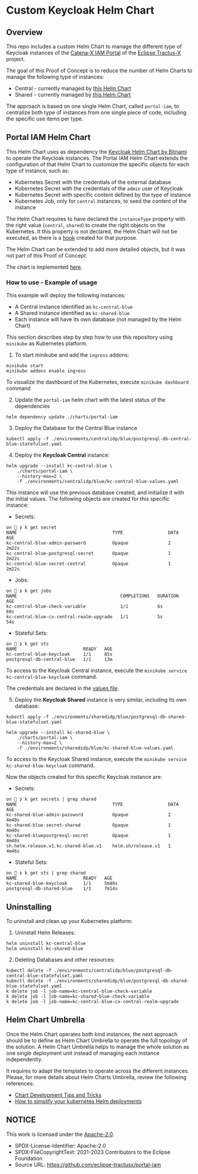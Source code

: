 # Custom Keycloak Helm Chart

## Overview

This repo includes a custom Helm Chart to manage the different type of Keycloak instances of
the [Catena-X IAM Portal](https://github.com/eclipse-tractusx/portal-iam) of the
[Eclipse Tractus-X](https://github.com/eclipse-tractusx) project.

The goal of this Proof of Concept is to reduce the number of Helm Charts to manage the following type of instances:

* Central - currently managed by [this Helm Chart](https://github.com/eclipse-tractusx/portal-iam/tree/main/charts/centralidp)
* Shared - currently managed by [this Helm Chart](https://github.com/eclipse-tractusx/portal-iam/tree/main/charts/sharedidp)

The approach is based on one single Helm Chart, called `portal-iam`, to centralize both type of instances from one
single piece of code, including the specific use items per type.

## Portal IAM Helm Chart

This Helm Chart uses as dependency the [Keycloak Helm Chart by Bitnami](https://artifacthub.io/packages/helm/bitnami/keycloak/)
to operate the Keycloak instances. The Portal IAM Helm Chart extends the configuration of that Helm Chart to customize
the specific objects for each type of instance, such as:

* Kubernetes Secret with the credentials of the external database
* Kubernetes Secret with the credentials of the `admin` user of Keycloak
* Kubernetes Secret with specific content defined by the type of instance
* Kubernetes Job, only for `central` instances, to seed the content of the instance

The Helm Chart requires to have declared the `instanceType` property with the right value (`central`, `shared`) to
create the right objects on the Kubernetes. It this property is not declared, the Helm Chart will not be executed, as
there is a [hook](./charts/portal-iam/templates/hooks/check-variable.yaml) created for that purpose.

The Helm Chart can be extended to add more detailed objects, but it was not part of this Proof of Concept.

The chart is implemented [here](../consultation/charts/).

### How to use - Example of usage

This example will deploy the following instances:

* A Central instance identified as `kc-central-blue`
* A Shared instance identified as `kc-shared-blue`
* Each instance will have its own database (not managed by the Helm Chart)

This section describes step by step how to use this repository using `minikube` as Kubernetes platform.

1. To start minikube and add the `ingress` addons:

```shell
minikube start
minikube addons enable ingress
```

To visualize the dashboard of the Kubernetes, execute `minikube dashboard` command

2. Update the `portal-iam` helm chart with the latest status of the dependencies

```shell
helm dependency update ./charts/portal-iam
```

3. Deploy the Database for the Central Blue instance


```shell
kubectl apply -f ./environments/centralidp/blue/postgresql-db-central-blue-statefulset.yaml
```

4. Deploy the **Keycloak Central** instance:

```shell
helm upgrade --install kc-central-blue \
    ./charts/portal-iam \
    --history-max=2 \
    -f ./environments/centralidp/blue/kc-central-blue-values.yaml
```

This instance will use the previous database created, and initialize it with the initial values. The following
objects are created for this specific instance:

* Secrets:

```shell
on 🎩 ❯ k get secret
NAME                                    TYPE                 DATA   AGE
kc-central-blue-admin-password          Opaque               2      2m22s
kc-central-blue-postgresql-secret       Opaque               1      2m22s
kc-central-blue-secret-central          Opaque               1      2m22s
```

* Jobs:

```shell
on 🎩 ❯ k get jobs
NAME                                       COMPLETIONS   DURATION   AGE
kc-central-blue-check-variable             1/1           6s         60s
kc-central-blue-cx-central-realm-upgrade   1/1           5s         54s
```

* Stateful Sets:

```shell
on 🎩 ❯ k get sts
NAME                         READY   AGE
kc-central-blue-keycloak     1/1     85s
postgresql-db-central-blue   1/1     13m
```

To access to the Keycloak Central instance, execute the `minikube service kc-central-blue-keycloak` command.

The credentials are declared in the [values file](./environments/centralidp/blue/kc-central-blue-values.yaml).

5. Deploy the **Keycloak Shared** instance is very similar, including its own database:

```shell
kubectl apply -f ./environments/sharedidp/blue/postgresql-db-shared-blue-statefulset.yaml
```

```shell
helm upgrade --install kc-shared-blue \
    ./charts/portal-iam \
    --history-max=2 \
    -f ./environments/sharedidp/blue/kc-shared-blue-values.yaml
```

To access to the Keycloak Shared instance, execute the `minikube service kc-shared-blue-keycloak` command.

Now the objects created for this specific Keycloak instance are:

* Secrets:

```shell
on 🎩 ❯ k get secrets | grep shared
NAME                                    TYPE                 DATA   AGE
kc-shared-blue-admin-password           Opaque               2      4m40s
kc-shared-blue-secret-shared            Opaque               1      4m40s
kc-shared-bluepostgresql-secret         Opaque               1      4m40s
sh.helm.release.v1.kc-shared-blue.v1    helm.sh/release.v1   1      4m46s
```

* Stateful Sets:

```shell
on 🎩 ❯ k get sts | grep shared
NAME                         READY   AGE
kc-shared-blue-keycloak      1/1     5m49s
postgresql-db-shared-blue    1/1     7m14s
```

## Uninstalling

To uninstall and clean up your Kubernetes platform:

1. Uninstall Helm Releases:

```shell
helm uninstall kc-central-blue
helm uninstall kc-shared-blue
```

2. Deleting Databases and other resources:

```shell
kubectl delete -f ./environments/centralidp/blue/postgresql-db-central-blue-statefulset.yaml
kubectl delete -f ./environments/sharedidp/blue/postgresql-db-shared-blue-statefulset.yaml
k delete job -l job-name=kc-central-blue-check-variable
k delete job -l job-name=kc-shared-blue-check-variable
k delete job -l job-name=kc-central-blue-cx-central-realm-upgrade
```

## Helm Chart Umbrella

Once the Helm Chart operates both kind instances, the next approach should be to define as Helm Chart Umbrella
to operate the full topology of the solution. A Helm Chart Umbrella helps to manage the whole solution
as one single deployment unit instead of managing each instance independently.

It requires to adapt the templates to operate across the different instances. Please, for more details
about Helm Charts Umbrella, review the following references:

* [Chart Development Tips and Tricks](https://helm.sh/docs/howto/charts_tips_and_tricks/)
* [How to simplify your kubernetes Helm deployments](https://codefresh.io/blog/simplify-kubernetes-helm-deployments/)

## NOTICE

This work is licensed under the [Apache-2.0](https://www.apache.org/licenses/LICENSE-2.0).

- SPDX-License-Identifier: Apache-2.0
- SPDX-FileCopyrightText: 2021-2023 Contributors to the Eclipse Foundation
- Source URL: https://github.com/eclipse-tractusx/portal-iam
